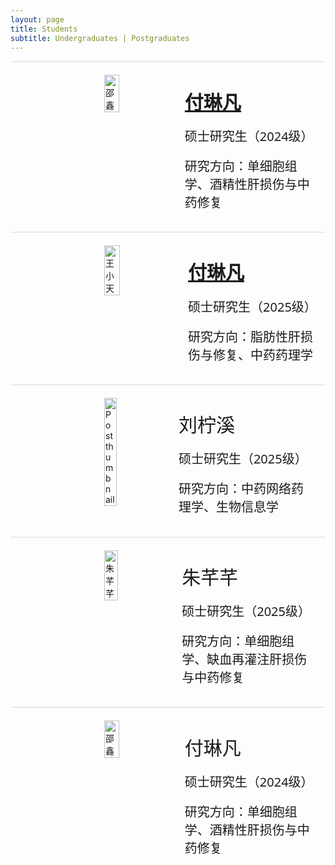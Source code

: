 ```yaml
---
layout: page
title: Students
subtitle: Undergraduates | Postgraduates
---
```


<hr style="max-width:100%;height:2px;background:#eaeaea;border:none;">

<div id="fulinfan" style="display: flex; align-items: flex-start; gap: 20px;margin-top: 20px">
  <img src="https://github.com/user-attachments/assets/1daff0d0-ac71-4ec1-b012-9f313b756c02" alt="邵鑫" style="width: 30%; height: auto;margin-left: 150px;">
  <div>
    <a href="#fulinfan"><p class="post-title" style="margin: 1.2rem;margin-left: 30px; font-size: 30px; font-family: system-ui"><strong>付琳凡</strong></p></a>
    <p style="margin: 1.2rem;margin-left: 30px; font-size: 20px; font-family: system-ui">硕士研究生（2024级）</p>
    <p style="margin: 1.2rem;margin-left: 30px; font-size: 20px; font-family: system-ui">研究方向：单细胞组学、酒精性肝损伤与中药修复</p>
  </div>
</div>

<hr style="max-width:100%;height:2px;background:#eaeaea;border:none;">

<div style="display: flex; align-items: flex-start; gap: 20px;margin-top: 20px">

  <img src="https://github.com/user-attachments/assets/1daff0d0-ac71-4ec1-b012-9f313b756c02" alt="王小天" style="width: 30%; height: auto;margin-left: 150px;">
  <div>
    <a href="#fulinfan"><h2 class="post-subtitle" style="margin: 1.2rem;margin-left: 30px; font-size: 30px; font-family: system-ui"><strong>付琳凡</strong></h2></a>
    <p style="margin: 1.2rem;margin-left: 30px; font-size: 20px; font-family: system-ui">硕士研究生（2025级）</p>
    <p style="margin: 1.2rem;margin-left: 30px; font-size: 20px; font-family: system-ui">研究方向：脂肪性肝损伤与修复、中药药理学</p>
  </div>
</div>

<hr style="max-width:100%;height:2px;background:#eaeaea;border:none;">

<div id="liuningxi" style="display: flex; align-items: flex-start; gap: 20px;margin-top: 20px">
  <div class="post-image post-image-short">
  <a href="#liuningxi" aria-label="Thumbnail">
  <img src="https://github.com/user-attachments/assets/1daff0d0-ac71-4ec1-b012-9f313b756c02" alt="Post thumbnail" style="width: 30%; height: auto;margin-left: 150px;">
  </a>
  </div>
  <div>
    <p style="margin: 1.2rem;margin-left: 30px; font-size: 30px; font-family: system-ui">刘柠溪</p>
    <p style="margin: 1.2rem;margin-left: 30px; font-size: 20px; font-family: system-ui">硕士研究生（2025级）</p>
    <p style="margin: 1.2rem;margin-left: 30px; font-size: 20px; font-family: system-ui">研究方向：中药网络药理学、生物信息学</p>
  </div>
</div>

<hr style="max-width:100%;height:2px;background:#eaeaea;border:none;">

<div style="display: flex; align-items: flex-start; gap: 20px;margin-top: 20px">
  <img src="https://github.com/user-attachments/assets/1daff0d0-ac71-4ec1-b012-9f313b756c02" alt="朱芊芊" style="width: 30%; height: auto;margin-left: 150px;">
  <div>
    <p style="margin: 1.2rem;margin-left: 30px; font-size: 30px; font-family: system-ui">朱芊芊</p>
    <p style="margin: 1.2rem;margin-left: 30px; font-size: 20px; font-family: system-ui">硕士研究生（2025级）</p>
    <p style="margin: 1.2rem;margin-left: 30px; font-size: 20px; font-family: system-ui">研究方向：单细胞组学、缺血再灌注肝损伤与中药修复</p>
  </div>
</div>

<hr style="max-width:100%;height:2px;background:#eaeaea;border:none;">

<div style="display: flex; align-items: flex-start; gap: 20px;margin-top: 20px">
  <img src="https://github.com/user-attachments/assets/1daff0d0-ac71-4ec1-b012-9f313b756c02" alt="邵鑫" style="width: 30%; height: auto;margin-left: 150px;">
  <div>
    <p style="margin: 1.2rem;margin-left: 30px; font-size: 30px; font-family: system-ui">付琳凡</p>
    <p style="margin: 1.2rem;margin-left: 30px; font-size: 20px; font-family: system-ui">硕士研究生（2024级）</p>
    <p style="margin: 1.2rem;margin-left: 30px; font-size: 20px; font-family: system-ui">研究方向：单细胞组学、酒精性肝损伤与中药修复</p>
  </div>
</div>